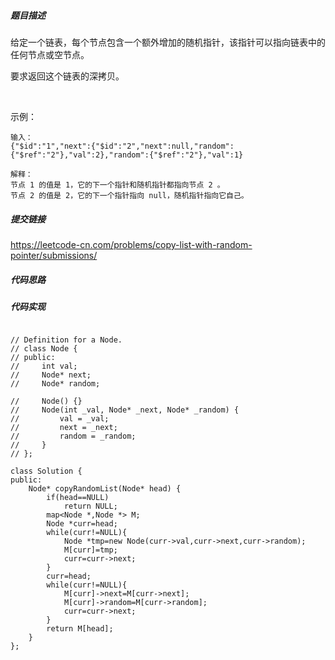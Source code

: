 ##### 题目描述
给定一个链表，每个节点包含一个额外增加的随机指针，该指针可以指向链表中的任何节点或空节点。

要求返回这个链表的深拷贝。 

 

示例：


```
输入：
{"$id":"1","next":{"$id":"2","next":null,"random":{"$ref":"2"},"val":2},"random":{"$ref":"2"},"val":1}

解释：
节点 1 的值是 1，它的下一个指针和随机指针都指向节点 2 。
节点 2 的值是 2，它的下一个指针指向 null，随机指针指向它自己。
```




##### 提交链接
https://leetcode-cn.com/problems/copy-list-with-random-pointer/submissions/



##### 代码思路




##### 代码实现

```

// Definition for a Node.
// class Node {
// public:
//     int val;
//     Node* next;
//     Node* random;

//     Node() {}
//     Node(int _val, Node* _next, Node* _random) {
//         val = _val;
//         next = _next;
//         random = _random;
//     }
// };

class Solution {
public:
    Node* copyRandomList(Node* head) {
        if(head==NULL)
            return NULL;
        map<Node *,Node *> M;
        Node *curr=head;
        while(curr!=NULL){
            Node *tmp=new Node(curr->val,curr->next,curr->random);
            M[curr]=tmp;
            curr=curr->next;
        }
        curr=head;
        while(curr!=NULL){
            M[curr]->next=M[curr->next];
            M[curr]->random=M[curr->random];
            curr=curr->next;
        }
        return M[head];
    }
};


```
